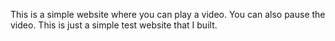 This is a simple website where you can play a video.
You can also pause the video.
This is just a simple test website that I built.

